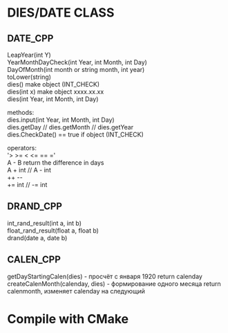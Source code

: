 # DIES/DATE CLASS  
  
## DATE_CPP  
  
LeapYear(int Y)  
YearMonthDayCheck(int Year, int Month, int Day)  
DayOfMonth(int month or string month, int year)  
toLower(string)  
dies() make object (INT_CHECK)  
dies(int x) make object xxxx.xx.xx  
dies(int Year, int Month, int Day)  
  
methods:  
    dies.input(int Year, int Month, int Day)  
    dies.getDay // dies.getMonth // dies.getYear  
    dies.CheckDate() == true if object (INT_CHECK)  
  
operators:  
    '> >= < <= == ='  
    A - B return the difference in days  
    A + int // A - int  
    ++ --  
    += int // -= int  
  
  
## DRAND_CPP  
  
int_rand_result(int a, int b)  
float_rand_result(float a, float b)  
drand(date a, date b)  
  
  
## CALEN_CPP  
  
getDayStartingCalen(dies) - просчёт с января 1920 return calenday  
createCalenMonth(calenday, dies) - формирование одного месяца return calenmonth, изменяет calenday на следующий  
  
# Compile with CMake  